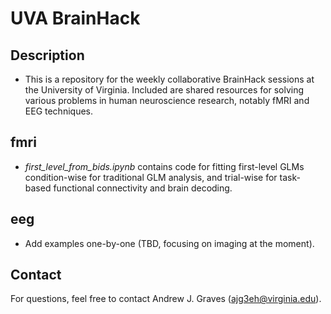 # UVA BrainHack

## Description

- This is a repository for the weekly collaborative BrainHack sessions at the University of Virginia. Included are shared resources for solving various problems in human neuroscience research, notably fMRI and EEG techniques.

## fmri

- *first_level_from_bids.ipynb* contains code for fitting first-level GLMs condition-wise for traditional GLM analysis, and trial-wise for task-based functional connectivity and brain decoding.

## eeg

- Add examples one-by-one (TBD, focusing on imaging at the moment).

## Contact

For questions, feel free to contact Andrew J. Graves (ajg3eh@virginia.edu).
